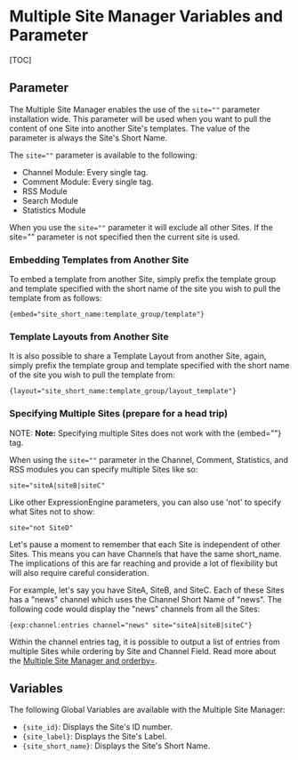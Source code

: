 <!--
    This source file is part of the open source project
    ExpressionEngine User Guide (https://github.com/ExpressionEngine/ExpressionEngine-User-Guide)

    @link      https://expressionengine.com/
    @copyright Copyright (c) 2003-2019, EllisLab Corp. (https://ellislab.com)
    @license   https://expressionengine.com/license Licensed under Apache License, Version 2.0
-->

# Multiple Site Manager Variables and Parameter

[TOC]

## Parameter

The Multiple Site Manager enables the use of the `site=""` parameter installation wide. This parameter will be used when you want to pull the content of one Site into another Site's templates. The value of the parameter is always the Site's Short Name.

The `site=""` parameter is available to the following:

- Channel Module: Every single tag.
- Comment Module: Every single tag.
- RSS Module
- Search Module
- Statistics Module

When you use the `site=""` parameter it will exclude all other Sites. If the site="" parameter is not specified then the current site is used.

### Embedding Templates from Another Site

To embed a template from another Site, simply prefix the template group and template specified with the short name of the site you wish to pull the template from as follows:

    {embed="site_short_name:template_group/template"}
 
 ### Template Layouts from Another Site

It is also possible to share a Template Layout from another Site, again, simply prefix the template group and template specified with the short name of the site you wish to pull the template from:

    {layout="site_short_name:template_group/layout_template"}   

### Specifying Multiple Sites (prepare for a head trip)

NOTE: **Note:** Specifying multiple Sites does not work with the {embed=""} tag.

When using the `site=""` parameter in the Channel, Comment, Statistics, and RSS modules you can specify multiple Sites like so:

    site="siteA|siteB|siteC"

Like other ExpressionEngine parameters, you can also use 'not' to specify what Sites not to show:

    site="not SiteD"

Let's pause a moment to remember that each Site is independent of other Sites. This means you can have Channels that have the same short_name. The implications of this are far reaching and provide a lot of flexibility but will also require careful consideration.

For example, let's say you have SiteA, SiteB, and SiteC. Each of these Sites has a "news" channel which uses the Channel Short Name of "news". The following code would display the "news" channels from all the Sites:

    {exp:channel:entries channel="news" site="siteA|siteB|siteC"}

Within the channel entries tag, it is possible to output a list of entries from multiple Sites while ordering by Site and Channel Field. Read more about the [Multiple Site Manager and orderby=](channels/entries.md#orderby).

## Variables

The following Global Variables are available with the Multiple Site Manager:

- `{site_id}`: Displays the Site's ID number.
- `{site_label}`: Displays the Site's Label.
- `{site_short_name}`: Displays the Site's Short Name.
